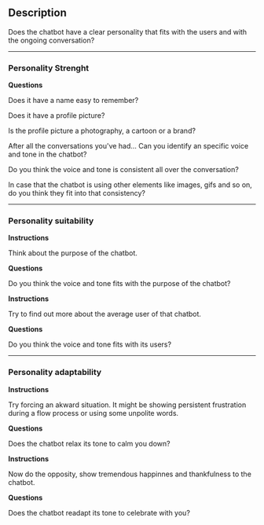 ## Description

Does the chatbot have a clear personality that fits with the users and with the ongoing conversation?

-----

### Personality Strenght

**Questions**

Does it have a name easy to remember?

Does it have a profile picture?

Is the profile picture a photography, a cartoon or a brand?

After all the conversations you've had...	Can you identify an specific voice and tone in the chatbot?

Do you think the voice and tone is consistent all over the conversation?

In case that the chatbot is using other elements like images, gifs and so on, do you think they fit into that consistency?

----

### Personality suitability	

**Instructions**

Think about the purpose of the chatbot.

**Questions**

Do you think the voice and tone fits with the purpose of the chatbot?

**Instructions**

Try to find out more about the average user of that chatbot.

**Questions**

Do you think the voice and tone fits with its users?

-----

### Personality adaptability

**Instructions**

Try forcing an akward situation. It might be showing persistent frustration during a flow process or using some unpolite words.

**Questions**

Does the chatbot relax its tone to calm you down?

**Instructions**

Now do the opposity, show tremendous happinnes and thankfulness to the chatbot.

**Questions**

Does the chatbot readapt its tone to celebrate with you?